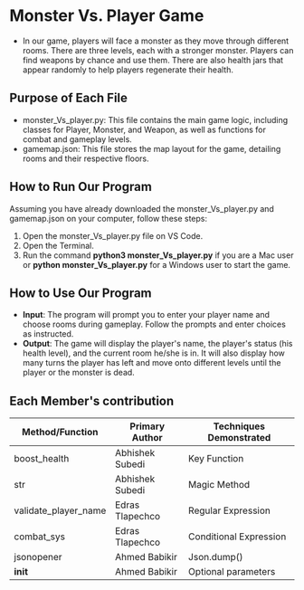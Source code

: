 # Monster Vs. Player Game
* In our game, players will face a monster as they move through different rooms. There are three levels, each with a stronger monster. Players can find weapons by chance and use them. There are also health jars that appear randomly to help players regenerate their health.

## Purpose of Each File
* monster_Vs_player.py: This file contains the main game logic, including classes for Player, Monster, and Weapon, as well as functions for combat and gameplay levels.
* gamemap.json: This file stores the map layout for the game, detailing rooms and their respective floors.

## How to Run Our Program
Assuming you have already downloaded the monster_Vs_player.py and gamemap.json on your computer, follow these steps:
1. Open the monster_Vs_player.py file on VS Code.
2. Open the Terminal.
3. Run the command **python3 monster_Vs_player.py** if you are a Mac user or **python monster_Vs_player.py** for a Windows user to start the game.

## How to Use Our Program
* **Input**: The program will prompt you to enter your player name and choose rooms during gameplay. Follow the prompts and enter choices as instructed.
* **Output**: The game will display the player's name, the player's status (his health level), and the current room he/she is in. It will also display how many turns the player has left and move onto different levels until the player or the monster is dead.

 ## Each Member's contribution
 | Method/Function | Primary Author | Techniques Demonstrated
| --- | --- | --- |
| boost_health | Abhishek Subedi | Key Function | 
| str | Abhishek Subedi | Magic Method | 
| validate_player_name | Edras Tlapechco | Regular Expression | 
| combat_sys | Edras Tlapechco | Conditional Expression |
| jsonopener | Ahmed Babikir | Json.dump() |
| __init__ | Ahmed Babikir | Optional parameters |
